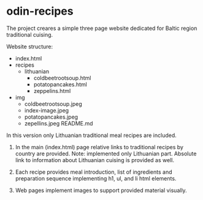 # odin-recipes
The project creares a simple three page website 
dedicated for Baltic region traditional cuising.

Website structure:
  - index.html
  - recipes
    - lithuanian
      - coldbeetrootsoup.html
      - potatopancakes.html
      - zeppelins.html
  - img
    - coldbeetrootsoup.jpeg
    - index-image.jpeg
    - potatopancakes.jpeg
    - zepellins.jpeg
  README.md

In this version only Lithuanian traditional meal
recipes are included.

1)  In the main (index.html) page relative links to 
    traditional recipes by country are provided.
    Note: implemented only Lithuanian part.
    Absolute link to information about Lithuanian
    cuising is provided as well.

2)  Each recipe provides meal introduction, 
    list of ingredients and preparation sequence 
    implementing h1, ul, and li html elements.

3)  Web pages implement images to support provided
    material visually.


